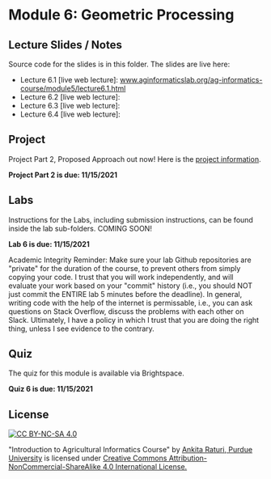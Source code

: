 # Module 6: Geometric Processing

## Lecture Slides / Notes

Source code for the slides is in this folder. The slides are live here:

- Lecture 6.1 [live web lecture]: www.aginformaticslab.org/ag-informatics-course/module5/lecture6.1.html
- Lecture 6.2 [live web lecture]: 
- Lecture 6.3 [live web lecture]: 
- Lecture 6.4 [live web lecture]: 



## Project

Project Part 2, Proposed Approach out now! Here is the [project information](../project/Project-part2.pdf).

**Project Part 2 is due: 11/15/2021**


## Labs

Instructions for the Labs, including submission instructions, can be found inside the lab sub-folders. COMING SOON!

**Lab 6 is due: 11/15/2021** 

Academic Integrity Reminder: Make sure your lab Github repositories are "private" for the duration of the course, to prevent others from simply copying your code. I trust that you will work independently, and will evaluate your work based on your "commit" history (i.e., you should NOT just commit the ENTIRE lab 5 minutes before the deadline). In general, writing code with the help of the internet is permissable, i.e., you can ask questions on Stack Overflow, discuss the problems with each other on Slack. Ultimately, I have a policy in which I trust that you are doing the right thing, unless I see evidence to the contrary.


## Quiz

The quiz for this module is available via Brightspace. 

**Quiz 6 is due: 11/15/2021**


## License
[![CC BY-NC-SA 4.0][cc-by-nc-sa-shield]][cc-by-nc-sa]

<!-- This work is licensed under a
[Creative Commons Attribution-NonCommercial-ShareAlike 4.0 International License][cc-by-nc-sa].

[![CC BY-NC-SA 4.0][cc-by-nc-sa-image]][cc-by-nc-sa] -->

[cc-by-nc-sa]: http://creativecommons.org/licenses/by-nc-sa/4.0/
[cc-by-nc-sa-image]: https://licensebuttons.net/l/by-nc-sa/4.0/88x31.png
[cc-by-nc-sa-shield]: https://img.shields.io/badge/License-CC%20BY--NC--SA%204.0-lightgrey.svg

  "Introduction to Agricultural Informatics Course" by [Ankita Raturi, Purdue University](https://github.com/ag-informatics/ag-informatics-course) is licensed under [Creative Commons Attribution-NonCommercial-ShareAlike 4.0 International License.](http://creativecommons.org/licenses/by-nc-sa/4.0/)
